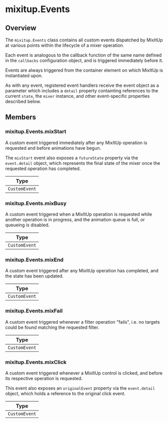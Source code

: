 # mixitup.Events

## Overview

The `mixitup.Events` class contains all custom events dispatched by MixItUp at various
points within the lifecycle of a mixer operation.

Each event is analogous to the callback function of the same name defined in
the `callbacks` configuration object, and is triggered immediately before it.

Events are always triggered from the container element on which MixItUp is instantiated
upon.

As with any event, registered event handlers receive the event object as a parameter
which includes a `detail` property containting references to the current `state`,
the `mixer` instance, and other event-specific properties described below.


## Members

### <a id="mixitup.Events.mixStart">mixitup.Events.mixStart</a>




A custom event triggered immediately after any MixItUp operation is requested
and before animations have begun.

The `mixStart` event also exposes a `futureState` property via the
`event.detail` object, which represents the final state of the mixer once
the requested operation has completed.


|Type
|---
|`CustomEvent`


### <a id="mixitup.Events.mixBusy">mixitup.Events.mixBusy</a>




A custom event triggered when a MixItUp operation is requested while another
operation is in progress, and the animation queue is full, or queueing
is disabled.


|Type
|---
|`CustomEvent`


### <a id="mixitup.Events.mixEnd">mixitup.Events.mixEnd</a>




A custom event triggered after any MixItUp operation has completed, and the
state has been updated.


|Type
|---
|`CustomEvent`


### <a id="mixitup.Events.mixFail">mixitup.Events.mixFail</a>




A custom event triggered whenever a filter operation "fails", i.e. no targets
could be found matching the requested filter.


|Type
|---
|`CustomEvent`


### <a id="mixitup.Events.mixClick">mixitup.Events.mixClick</a>




A custom event triggered whenever a MixItUp control is clicked, and before its
respective operation is requested.

This event also exposes an `originalEvent` property via the `event.detail`
object, which holds a reference to the original click event.


|Type
|---
|`CustomEvent`


